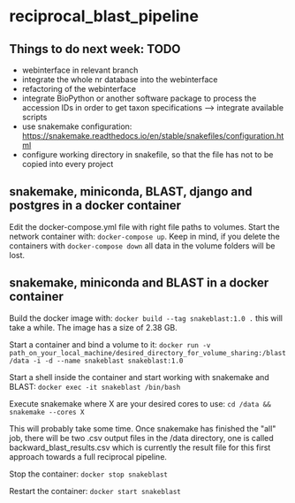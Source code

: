 # reciprocal_blast_pipeline

## Things to do next week: TODO
- webinterface in relevant branch
- integrate the whole nr database into the webinterface
- refactoring of the webinterface
- integrate BioPython or another software package to process the accession IDs in order to get taxon specifications --> integrate available scripts
- use snakemake configuration: https://snakemake.readthedocs.io/en/stable/snakefiles/configuration.html
- configure working directory in snakefile, so that the file has not to be copied into every project

## snakemake, miniconda, BLAST, django and postgres in a docker container
Edit the docker-compose.yml file with right file paths to volumes. Start the network container with:
`docker-compose up`. Keep in mind, if you delete the containers with `docker-compose down` all data in the volume folders will be lost.

## snakemake, miniconda and BLAST in a docker container
Build the docker image with:
`docker build --tag snakeblast:1.0 .` this will take a while. The image has a size of 2.38 GB. 

Start a container and bind a volume to it:
`docker run -v path_on_your_local_machine/desired_directory_for_volume_sharing:/blast/data -i -d --name snakeblast snakeblast:1.0`

Start a shell inside the container and start working with snakemake and BLAST:
`docker exec -it snakeblast /bin/bash`

Execute snakemake where X are your desired cores to use:
`cd /data && snakemake --cores X `

This will probably take some time. Once snakemake has finished the "all" job, there will be two .csv output files in the /data directory, one is called backward_blast_results.csv which is currently the result file for this first approach towards a full reciprocal pipeline. 

Stop the container:
`docker stop snakeblast`

Restart the container:
`docker start snakeblast`